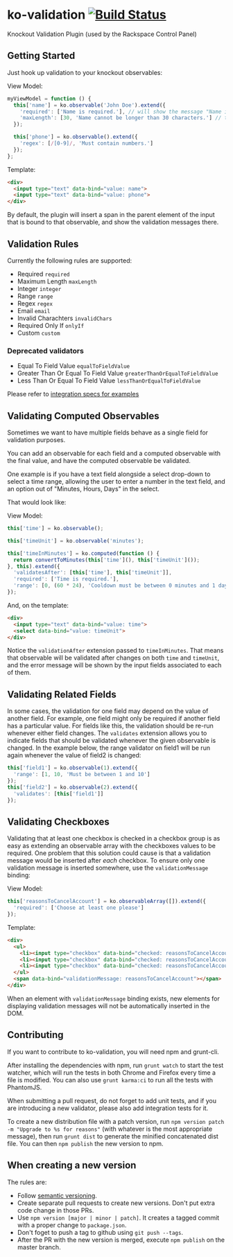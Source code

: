 ko-validation [![Build Status](https://travis-ci.org/racker/ko-validation.png?branch=master)](https://travis-ci.org/racker/ko-validation)
=============

Knockout Validation Plugin (used by the Rackspace Control Panel)

## Getting Started

Just hook up validation to your knockout observables:

View Model:
```javascript
myViewModel = function () {
  this['name'] = ko.observable('John Doe').extend({
    'required': ['Name is required.'], // will show the message "Name is required."
    'maxLength': [30, 'Name cannot be longer than 30 characters.'] // the last item is the message that will be shown
  });

  this['phone'] = ko.observable().extend({
    'regex': [/[0-9]/, 'Must contain numbers.']
  });
};
```

Template:
```html
<div>
  <input type="text" data-bind="value: name">
  <input type="text" data-bind="value: phone">
</div>
```

By default, the plugin will insert a span in the parent element of the input that is bound to that observable, and show the validation messages there.

## Validation Rules

Currently the following rules are supported:

* Required `required`
* Maximum Length `maxLength`
* Integer `integer`
* Range `range`
* Regex `regex`
* Email `email`
* Invalid Charachters `invalidChars`
* Required Only If `onlyIf`
* Custom `custom`

### Deprecated validators

* Equal To Field Value `equalToFieldValue`
* Greater Than Or Equal To Field Value `greaterThanOrEqualToFieldValue`
* Less Than Or Equal To Field Value `lessThanOrEqualToFieldValue`

Please refer to [integration specs for examples](https://github.com/racker/ko-validation/blob/master/spec/integration-spec.js)

## Validating Computed Observables

Sometimes we want to have multiple fields behave as a single field for validation purposes.

You can add an observable for each field and a computed observable with the final value, and have the computed observable be validated.

One example is if you have a text field alongside a select drop-down to select a time range, allowing the user to enter a number in the text field, and an option out of "Minutes, Hours, Days" in the select.

That would look like:

View Model:
```javascript
this['time'] = ko.observable();

this['timeUnit'] = ko.observable('minutes');

this['timeInMinutes'] = ko.computed(function () {
  return convertToMinutes(this['time'](), this['timeUnit']());
}, this).extend({
  'validatesAfter': [this['time'], this['timeUnit']],
  'required': ['Time is required.'],
  'range': [0, (60 * 24), 'Cooldown must be between 0 minutes and 1 day.']
});
```

And, on the template:
```html
<div>
  <input type="text" data-bind="value: time">
  <select data-bind="value: timeUnit">
</div>
```

Notice the `validationAfter` extension passed to `timeInMinutes`. That means that observable will be validated after changes on both `time` and `timeUnit`, and the error message will be shown by the input fields associated to each of them.

## Validating Related Fields

In some cases, the validation for one field may depend on the value of another field. For example, one field might only be required if another field has a particular value. For fields like this, the validation should be re-run whenever either field changes.
The `validates` extension allows you to indicate fields that should be validated whenever the given observable is changed. In the example below, the range validator on field1 will be run again whenever the value of field2 is changed:

```javascript
this['field1'] = ko.observable(1).extend({
  'range': [1, 10, 'Must be between 1 and 10']
});
this['field2'] = ko.observable(2).extend({
  'validates': [this['field1']]
});
```

## Validating Checkboxes

Validating that at least one checkbox is checked in a checkbox group is as easy as extending an observable array with the checkboxes values to be required.
One problem that this solution could cause is that a validation message would be inserted after *each* checkbox.
To ensure only one validation message is inserted somewhere, use the `validationMessage` binding:

View Model:
```javascript
this['reasonsToCancelAccount'] = ko.observableArray([]).extend({
  'required': ['Choose at least one please']
});
```

Template:
```html
<div>
  <ul>
    <li><input type="checkbox" data-bind="checked: reasonsToCancelAccount" value="reason1"/>R1</li>
    <li><input type="checkbox" data-bind="checked: reasonsToCancelAccount" value="reason2"/>R2</li>
    <li><input type="checkbox" data-bind="checked: reasonsToCancelAccount" value="reason3"/>R3</li>
  </ul>
  <span data-bind="validationMessage: reasonsToCancelAccount"></span>
</div>
```

When an element with `validationMessage` binding exists, new elements for displaying validation messages will not be automatically inserted in the DOM.

## Contributing

If you want to contribute to ko-validation, you will need npm and grunt-cli.

After installing the dependencies with npm, run `grunt watch` to start the test watcher, which will run the tests in both Chrome and Firefox every time a file is modified. You can also use `grunt karma:ci` to run all the tests with PhantomJS.

When submitting a pull request, do not forget to add unit tests, and if you are introducing a new validator, please also add integration tests for it.

To create a new distribution file with a patch version, run `npm version patch -m "Upgrade to %s for reasons"` (with whatever is the most appropriate message), then run `grunt dist` to generate the minified concatenated dist file. You can then `npm publish` the new version to npm.

## When creating a new version

The rules are:

- Follow [semantic versioning](http://semver.org/).
- Create separate pull requests to create new versions. Don't put extra code change in those PRs.
- Use `npm version [major | minor | patch]`. It creates a tagged commit with a proper change to `package.json`.
- Don't foget to push a tag to github using `git push --tags`.
- After the PR with the new version is merged, execute `npm publish` on the master branch.


